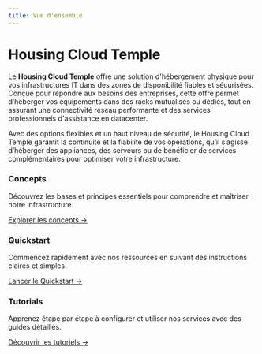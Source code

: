 ```yaml
---
title: Vue d'ensemble
---
```


# Housing Cloud Temple

Le **Housing Cloud Temple** offre une solution d'hébergement physique pour vos infrastructures IT dans des zones de disponibilité fiables et sécurisées. Conçue pour répondre aux besoins des entreprises, cette offre permet d’héberger vos équipements dans des racks mutualisés ou dédiés, tout en assurant une connectivité réseau performante et des services professionnels d'assistance en datacenter.

Avec des options flexibles et un haut niveau de sécurité, le Housing Cloud Temple garantit la continuité et la fiabilité de vos opérations, qu’il s’agisse d’héberger des appliances, des serveurs ou de bénéficier de services complémentaires pour optimiser votre infrastructure.

<div class="card-grid">
  <div class="card">
    <h3>Concepts</h3>
    <p>Découvrez les bases et principes essentiels pour comprendre et maîtriser notre infrastructure.</p>
    <a href="./concepts" class="card-link">Explorer les concepts &rarr;</a>
  </div>
  <div class="card">
    <h3>Quickstart</h3>
    <p>Commencez rapidement avec nos ressources en suivant des instructions claires et simples.</p>
    <a href="./quickstart" class="card-link">Lancer le Quickstart &rarr;</a>
  </div>
    <div class="card">
    <h3>Tutorials</h3>
    <p>Apprenez étape par étape à configurer et utiliser nos services avec des guides détaillés.</p>
    <a href="./tutorials" class="card-link">Découvrir les tutoriels &rarr;</a>
  </div>
</div>
